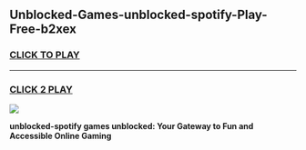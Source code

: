 
## Unblocked-Games-unblocked-spotify-Play-Free-b2xex
<h3>
<a href="https://premium76.site?title=unblocked-spotify&ref=23A">CLICK TO PLAY</a></h3>
<hr>

<h3>
<a href="https://premium76.site?title=unblocked-spotify&ref=23A">CLICK 2 PLAY</a>
  
</h3>

<a href="https://premium76.site?title=unblocked-spotify&ref=23A"><img src="https://clearcache.store/games.png"></a>


**unblocked-spotify games unblocked: Your Gateway to Fun and Accessible Online Gaming**
